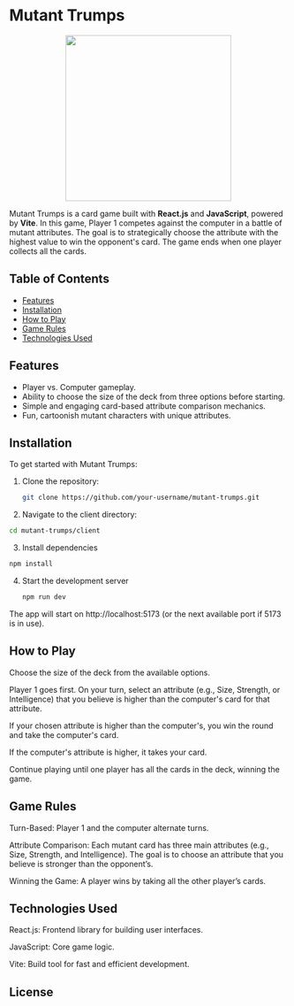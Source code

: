 # Mutant Trumps

<p align="center">
  <img src="./src/assets/logo.png" width="300">
</p>

Mutant Trumps is a card game built with **React.js** and **JavaScript**, powered by **Vite**. In this game, Player 1 competes against the computer in a battle of mutant attributes. The goal is to strategically choose the attribute with the highest value to win the opponent's card. The game ends when one player collects all the cards.

## Table of Contents

- [Features](#features)
- [Installation](#installation)
- [How to Play](#how-to-play)
- [Game Rules](#game-rules)
- [Technologies Used](#technologies-used)

## Features

- Player vs. Computer gameplay.
- Ability to choose the size of the deck from three options before starting.
- Simple and engaging card-based attribute comparison mechanics.
- Fun, cartoonish mutant characters with unique attributes.

## Installation

To get started with Mutant Trumps:

1. Clone the repository:
   ```bash
   git clone https://github.com/your-username/mutant-trumps.git
   ```
   
2. Navigate to the client directory:
  ```bash
  cd mutant-trumps/client
  ```
3. Install dependencies
  ```bash
  npm install
  ```
4. Start the development server
   ```bash
   npm run dev
   ```

The app will start on http://localhost:5173 (or the next available port if 5173 is in use).

## How to Play
Choose the size of the deck from the available options.

Player 1 goes first. On your turn, select an attribute (e.g., Size, Strength, or Intelligence) that you believe is higher than the computer's card for that attribute.

If your chosen attribute is higher than the computer's, you win the round and take the computer's card.

If the computer's attribute is higher, it takes your card.

Continue playing until one player has all the cards in the deck, winning the game.

## Game Rules
Turn-Based: Player 1 and the computer alternate turns.

Attribute Comparison: Each mutant card has three main attributes (e.g., Size, Strength, and Intelligence). The goal is to choose an attribute that you believe is stronger than the opponent’s.

Winning the Game: A player wins by taking all the other player’s cards.

## Technologies Used
React.js: Frontend library for building user interfaces.

JavaScript: Core game logic.

Vite: Build tool for fast and efficient development.

## License
